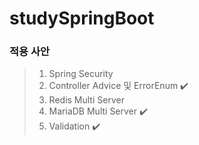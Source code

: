 # studySpringBoot

### 적용 사안
> 1. Spring Security
> 2. Controller Advice 및 ErrorEnum ✔️
> 3. Redis Multi Server
> 4. MariaDB Multi Server ✔️
> 5. Validation ✔️
